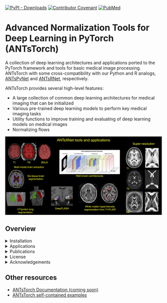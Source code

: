 [![PyPI - Downloads](https://img.shields.io/pypi/dm/antstorch?label=pypi%20downloads)](https://pypi.org/project/antstorch/)
[![Contributor Covenant](https://img.shields.io/badge/Contributor%20Covenant-v2.0%20adopted-ff69b4.svg)](code_of_conduct.md)
[![PubMed](https://img.shields.io/badge/ANTsX_paper-Open_Access-8DABFF?logo=pubmed)](https://pubmed.ncbi.nlm.nih.gov/33907199/)

# Advanced Normalization Tools for Deep Learning in PyTorch (ANTsTorch)

A collection of deep learning architectures and applications ported to the PyTorch framework and tools for basic medical image processing. ANTsTorch with some cross-compatibility with our Python and R analogs, [ANTsPyNet](https://github.com/ANTsX/ANTsPyNet/) and [ANTsRNet](https://github.com/ANTsX/ANTsRNet/), respectively.  

ANTsTorch provides several high-level features:

- A large collection of common deep learning architectures for medical imaging that can be initialized
- Various pre-trained deep learning models to perform key medical imaging tasks
- Utility functions to improve training and evaluating of deep learning models on medical images
- Normalizing flows

<p align="middle">
  <img src="docs/figures/coreANTsXNetTools.png" width="600" />
</p>

## Overview 

<details>
<summary>Installation</summary>

### Binaries

### From Source

Download and install from source:

```
git clone https://github.com/ANTsX/ANTsTorch
cd ANTsTorch
python -m pip install .
```

or 

```
python3 -m pip install git+https://github.com/ANTsX/ANTsTorch.git
```
</details>

<details>
<summary>Applications</summary>

ANTsTorch supports several applications (ANTsPyNet weights):

- Data augmentation and preprocessing utilities
- Multi-modal brain extraction
  - T1 (brain-only, three-tissue, hemisphere, lobes)
  - T2
  - T2star
  - FA
  - FLAIR
  - MRA
- Cortical thickness estimation
- Deep Atropos (six-tissue brain segmentation)
- Desikan-Killiany-Tourville cortical labeling
- Harvard-Oxford-Atlas labeling
- Deep FLASH
- Cerebellar morphology
- MRI modality classification

Other ANTsPyNet ports are a WIP.  

</details>

<details>
<summary>Publications</summary>

See the [ANTsX Ecosystem publications](https://pubmed.ncbi.nlm.nih.gov/33907199/) for background and applications.

</details>

<details><summary>License</summary>

The ANTsTorch package is released under an [Apache License](https://github.com/ANTsX/ANTsTorch/blob/master/LICENSE.md).

</details>

<details>
<summary>Acknowledgements</summary>

- We gratefully acknowledge the grant support of the Office of Naval Research (N0014-23-1-2317).  

</details>

## Other resources

- [ANTsTorch Documentation (coming soon)](https://antsx.github.io/ANTsTorch/)  
- [ANTsTorch self-contained examples](https://gist.github.com/ntustison/12a656a5fc2f6f9c4494c88dc09c5621#antsxnet)  
